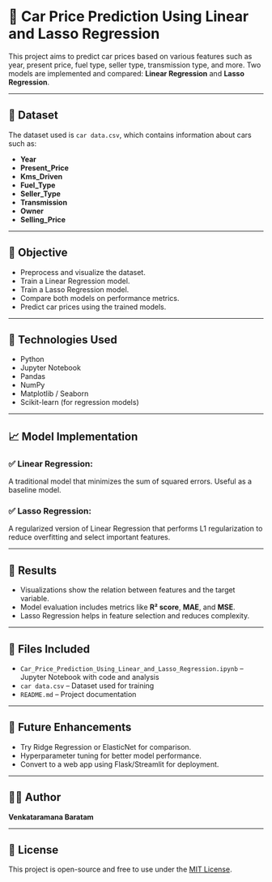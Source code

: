 # 🚗 Car Price Prediction Using Linear and Lasso Regression

This project aims to predict car prices based on various features such as year, present price, fuel type, seller type, transmission type, and more. Two models are implemented and compared: **Linear Regression** and **Lasso Regression**.

---

## 📁 Dataset

The dataset used is `car data.csv`, which contains information about cars such as:

- **Year**
- **Present_Price**
- **Kms_Driven**
- **Fuel_Type**
- **Seller_Type**
- **Transmission**
- **Owner**
- **Selling_Price**

---

## 📌 Objective

- Preprocess and visualize the dataset.
- Train a Linear Regression model.
- Train a Lasso Regression model.
- Compare both models on performance metrics.
- Predict car prices using the trained models.

---

## 🧪 Technologies Used

- Python
- Jupyter Notebook
- Pandas
- NumPy
- Matplotlib / Seaborn
- Scikit-learn (for regression models)

---

## 📈 Model Implementation

### ✅ Linear Regression:
A traditional model that minimizes the sum of squared errors. Useful as a baseline model.

### ✅ Lasso Regression:
A regularized version of Linear Regression that performs L1 regularization to reduce overfitting and select important features.

---

## 🚀 Results

- Visualizations show the relation between features and the target variable.
- Model evaluation includes metrics like **R² score**, **MAE**, and **MSE**.
- Lasso Regression helps in feature selection and reduces complexity.

---

## 📂 Files Included

- `Car_Price_Prediction_Using_Linear_and_Lasso_Regression.ipynb` – Jupyter Notebook with code and analysis
- `car data.csv` – Dataset used for training
- `README.md` – Project documentation

---

## 🧠 Future Enhancements

- Try Ridge Regression or ElasticNet for comparison.
- Hyperparameter tuning for better model performance.
- Convert to a web app using Flask/Streamlit for deployment.

---

## 👨‍💻 Author

**Venkataramana Baratam**

---

## 📜 License

This project is open-source and free to use under the [MIT License](LICENSE).

